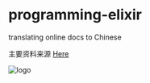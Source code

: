 programming-elixir
==================

translating online docs to Chinese

主要资料来源 [Here](http://elixir-lang.com)

![logo](http://elixir-lang.org/images/logo/logo.png)
